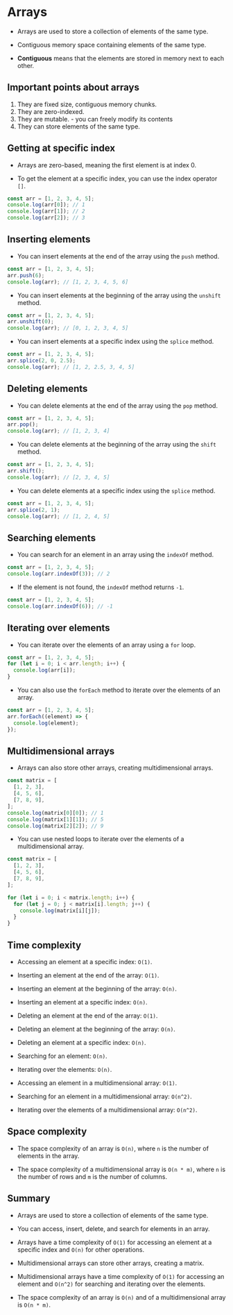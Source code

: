 # Arrays

- Arrays are used to store a collection of elements of the same type.

- Contiguous memory space containing elements of the same type.

- **Contiguous** means that the elements are stored in memory next to each other.

## Important points about arrays

1. They are fixed size, contiguous memory chunks.
2. They are zero-indexed.
3. They are mutable. - you can freely modify its contents
4. They can store elements of the same type.

## Getting at specific index

- Arrays are zero-based, meaning the first element is at index 0.

- To get the element at a specific index, you can use the index operator `[]`.

```typescript
const arr = [1, 2, 3, 4, 5];
console.log(arr[0]); // 1
console.log(arr[1]); // 2
console.log(arr[2]); // 3
```

## Inserting elements

- You can insert elements at the end of the array using the `push` method.

```typescript
const arr = [1, 2, 3, 4, 5];
arr.push(6);
console.log(arr); // [1, 2, 3, 4, 5, 6]
```

- You can insert elements at the beginning of the array using the `unshift` method.

```typescript
const arr = [1, 2, 3, 4, 5];
arr.unshift(0);
console.log(arr); // [0, 1, 2, 3, 4, 5]
```

- You can insert elements at a specific index using the `splice` method.

```typescript
const arr = [1, 2, 3, 4, 5];
arr.splice(2, 0, 2.5);
console.log(arr); // [1, 2, 2.5, 3, 4, 5]
```

## Deleting elements

- You can delete elements at the end of the array using the `pop` method.

```typescript
const arr = [1, 2, 3, 4, 5];
arr.pop();
console.log(arr); // [1, 2, 3, 4]
```

- You can delete elements at the beginning of the array using the `shift` method.

```typescript
const arr = [1, 2, 3, 4, 5];
arr.shift();
console.log(arr); // [2, 3, 4, 5]
```

- You can delete elements at a specific index using the `splice` method.

```typescript
const arr = [1, 2, 3, 4, 5];
arr.splice(2, 1);
console.log(arr); // [1, 2, 4, 5]
```

## Searching elements

- You can search for an element in an array using the `indexOf` method.

```typescript
const arr = [1, 2, 3, 4, 5];
console.log(arr.indexOf(3)); // 2
```

- If the element is not found, the `indexOf` method returns `-1`.

```typescript
const arr = [1, 2, 3, 4, 5];
console.log(arr.indexOf(6)); // -1
```

## Iterating over elements

- You can iterate over the elements of an array using a `for` loop.

```typescript
const arr = [1, 2, 3, 4, 5];
for (let i = 0; i < arr.length; i++) {
  console.log(arr[i]);
}
```

- You can also use the `forEach` method to iterate over the elements of an array.

```typescript
const arr = [1, 2, 3, 4, 5];
arr.forEach((element) => {
  console.log(element);
});
```

## Multidimensional arrays

- Arrays can also store other arrays, creating multidimensional arrays.

```typescript
const matrix = [
  [1, 2, 3],
  [4, 5, 6],
  [7, 8, 9],
];
console.log(matrix[0][0]); // 1
console.log(matrix[1][1]); // 5
console.log(matrix[2][2]); // 9
```

- You can use nested loops to iterate over the elements of a multidimensional array.

```typescript
const matrix = [
  [1, 2, 3],
  [4, 5, 6],
  [7, 8, 9],
];

for (let i = 0; i < matrix.length; i++) {
  for (let j = 0; j < matrix[i].length; j++) {
    console.log(matrix[i][j]);
  }
}
```

## Time complexity

- Accessing an element at a specific index: `O(1)`.

- Inserting an element at the end of the array: `O(1)`.

- Inserting an element at the beginning of the array: `O(n)`.

- Inserting an element at a specific index: `O(n)`.

- Deleting an element at the end of the array: `O(1)`.

- Deleting an element at the beginning of the array: `O(n)`.

- Deleting an element at a specific index: `O(n)`.

- Searching for an element: `O(n)`.

- Iterating over the elements: `O(n)`.

- Accessing an element in a multidimensional array: `O(1)`.

- Searching for an element in a multidimensional array: `O(n^2)`.

- Iterating over the elements of a multidimensional array: `O(n^2)`.

## Space complexity

- The space complexity of an array is `O(n)`, where `n` is the number of elements in the array.

- The space complexity of a multidimensional array is `O(n * m)`, where `n` is the number of rows and `m` is the number of columns.

## Summary

- Arrays are used to store a collection of elements of the same type.

- You can access, insert, delete, and search for elements in an array.

- Arrays have a time complexity of `O(1)` for accessing an element at a specific index and `O(n)` for other operations.

- Multidimensional arrays can store other arrays, creating a matrix.

- Multidimensional arrays have a time complexity of `O(1)` for accessing an element and `O(n^2)` for searching and iterating over the elements.

- The space complexity of an array is `O(n)` and of a multidimensional array is `O(n * m)`.
